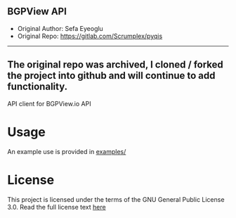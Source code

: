 BGPView API
-----------
- Original Author: Sefa Eyeoglu
- Original Repo: https://gitlab.com/Scrumplex/pyqis

--------
The original repo was archived, I cloned / forked the project into github 
and will continue to add functionality.
--------

API client for BGPView.io API

# Usage
An example use is provided in [examples/](examples)

# License
This project is licensed under the terms of the GNU General Public License 3.0. Read the full license text [here](LICENSE)
